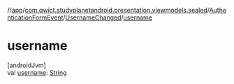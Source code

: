 //[app](../../../../index.md)/[com.qwict.studyplanetandroid.presentation.viewmodels.sealed](../../index.md)/[AuthenticationFormEvent](../index.md)/[UsernameChanged](index.md)/[username](username.md)

# username

[androidJvm]\
val [username](username.md): [String](https://kotlinlang.org/api/latest/jvm/stdlib/kotlin/-string/index.html)
